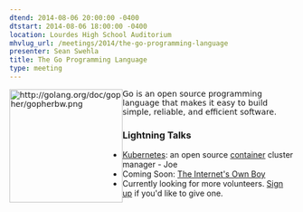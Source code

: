 ```yaml
---
dtend: 2014-08-06 20:00:00 -0400
dtstart: 2014-08-06 18:00:00 -0400
location: Lourdes High School Auditorium
mhvlug_url: /meetings/2014/the-go-programming-language
presenter: Sean Swehla
title: The Go Programming Language
type: meeting
---
```



<font face="DejaVu Sans, Helvetica, Arial, sans-serif"><img alt="http://golang.org/doc/gopher/gopherbw.png" src="/sites/default/files/gopherbw.png" style="width: 200px; border-width: 0px; border-style: solid; margin-left: 0px; margin-right: 0px; float: left; height: 200px;" />Go is an open source programming language that makes it easy to build simple, reliable, and efficient software.</font>

### Lightning Talks
- [Kubernetes](https://github.com/GoogleCloudPlatform/kubernetes): an open source [container](https://www.docker.com/) cluster manager - Joe
- Coming Soon: [The Internet's Own Boy](https://www.youtube.com/watch?v=RvsxnOg0bJY)
- Currently looking for more volunteers. [Sign up](http://mhvlug.org/contact/Lightning-Talk) if you'd like to give one.